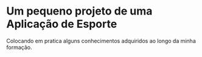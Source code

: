 <h1>Um pequeno projeto de uma Aplicação de Esporte</h1>
<p>Colocando em pratica alguns conhecimentos adquiridos ao longo da minha formação.</p>